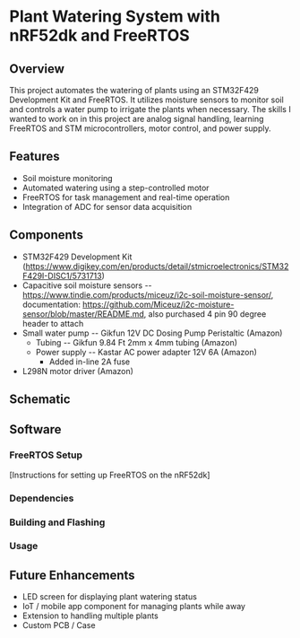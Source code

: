 # Plant Watering System with nRF52dk and FreeRTOS

## Overview
This project automates the watering of plants using an STM32F429 Development Kit and FreeRTOS. 
It utilizes moisture sensors to monitor soil and controls a water pump to irrigate the plants when necessary. 
The skills I wanted to work on in this project are analog signal handling, learning FreeRTOS and STM microcontrollers, motor control, and power supply.

## Features
- Soil moisture monitoring
- Automated watering using a step-controlled motor
- FreeRTOS for task management and real-time operation
- Integration of ADC for sensor data acquisition

## Components
- STM32F429 Development Kit (https://www.digikey.com/en/products/detail/stmicroelectronics/STM32F429I-DISC1/5731713) 
- Capacitive soil moisture sensors -- https://www.tindie.com/products/miceuz/i2c-soil-moisture-sensor/, documentation: https://github.com/Miceuz/i2c-moisture-sensor/blob/master/README.md, also purchased 4 pin 90 degree header to attach
- Small water pump -- Gikfun 12V DC Dosing Pump Peristaltic (Amazon)
    - Tubing -- Gikfun 9.84 Ft 2mm x 4mm tubing (Amazon)
    - Power supply --  Kastar AC power adapter 12V 6A (Amazon)
      - Added in-line 2A fuse 
- L298N motor driver (Amazon)

## Schematic

## Software

### FreeRTOS Setup
[Instructions for setting up FreeRTOS on the nRF52dk]

### Dependencies


### Building and Flashing


### Usage


## Future Enhancements
- LED screen for displaying plant watering status
- IoT / mobile app component for managing plants while away
- Extension to handling multiple plants
- Custom PCB / Case







